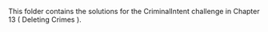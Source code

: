 This folder contains the solutions for the CriminalIntent challenge in Chapter 13 ( Deleting Crimes ).
